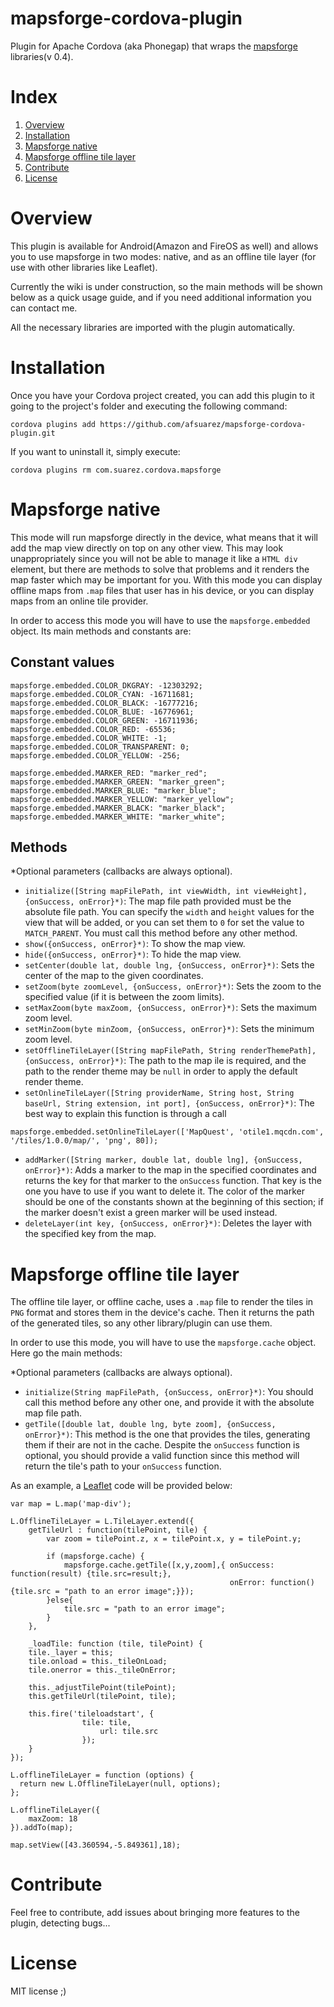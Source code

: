 mapsforge-cordova-plugin
========================

Plugin for Apache Cordova (aka Phonegap) that wraps the [mapsforge](http://www.mapsforge.org) libraries(v 0.4).

Index
=====

1. [Overview](#overview)
2. [Installation](#installation)
3. [Mapsforge native](#mapsforge-native)
4. [Mapsforge offline tile layer](#mapsforge-offline-tile-layer)
5. [Contribute](#contribute)
6. [License](#license)

Overview
========

This plugin is available for Android(Amazon and FireOS as well) and allows you to use mapsforge in two modes: native, and as an offline tile layer (for use with other libraries like Leaflet).

Currently the wiki is under construction, so the main methods will be shown below as a quick usage guide, and if you need additional information you can contact me.

All the necessary libraries are imported with the plugin automatically.

Installation
============

Once you have your Cordova project created, you can add this plugin to it going to the project's folder and executing the following command:
```
cordova plugins add https://github.com/afsuarez/mapsforge-cordova-plugin.git
```

If you want to uninstall it, simply execute:
```
cordova plugins rm com.suarez.cordova.mapsforge
```

Mapsforge native
================
This mode will run mapsforge directly in the device, what means that it will add the map view directly on top on any other view. This may look unappropriately since you will not be able to manage it like a ``HTML div`` element, but there are methods to solve that problems and it renders the map faster which may be important for you. With this mode you can display offline maps from ``.map`` files that user has in his device, or you can display maps from an online tile provider.

In order to access this mode you will have to use the `mapsforge.embedded` object. Its main methods and constants are:

Constant values
---------------
```
mapsforge.embedded.COLOR_DKGRAY: -12303292;
mapsforge.embedded.COLOR_CYAN: -16711681;
mapsforge.embedded.COLOR_BLACK: -16777216;
mapsforge.embedded.COLOR_BLUE: -16776961;
mapsforge.embedded.COLOR_GREEN: -16711936;
mapsforge.embedded.COLOR_RED: -65536;
mapsforge.embedded.COLOR_WHITE: -1;
mapsforge.embedded.COLOR_TRANSPARENT: 0;
mapsforge.embedded.COLOR_YELLOW: -256;

mapsforge.embedded.MARKER_RED: "marker_red";
mapsforge.embedded.MARKER_GREEN: "marker_green";
mapsforge.embedded.MARKER_BLUE: "marker_blue";
mapsforge.embedded.MARKER_YELLOW: "marker_yellow";
mapsforge.embedded.MARKER_BLACK: "marker_black";
mapsforge.embedded.MARKER_WHITE: "marker_white";
```

Methods
-------

*Optional parameters (callbacks are always optional).

+ ``initialize([String mapFilePath, int viewWidth, int viewHeight], {onSuccess, onError}*)``: The map file path provided must be the absolute file path. You can specify the ``width`` and `height` values for the view that will be added, or you can set them to ``0`` for set the value to ``MATCH_PARENT``. You must call this method before any other method.
+ ``show({onSuccess, onError}*)``: To show the map view.
+ ``hide({onSuccess, onError}*)``: To hide the map view.
+ ``setCenter(double lat, double lng, {onSuccess, onError}*)``: Sets the center of the map to the given coordinates.
+ ``setZoom(byte zoomLevel, {onSuccess, onError}*)``: Sets the zoom to the specified value (if it is between the zoom limits).
+ ``setMaxZoom(byte maxZoom, {onSuccess, onError}*)``: Sets the maximum zoom level.
+ ``setMinZoom(byte minZoom, {onSuccess, onError}*)``: Sets the minimum zoom level.
+ ``setOfflineTileLayer([String mapFilePath, String renderThemePath], {onSuccess, onError}*)``: The path to the map ile is required, and the path to the render theme may be ``null`` in order to apply the default render theme.
+ ``setOnlineTileLayer([String providerName, String host, String baseUrl, String extension, int port], {onSuccess, onError}*)``: The best way to explain this function is through a call 
```
mapsforge.embedded.setOnlineTileLayer(['MapQuest', 'otile1.mqcdn.com', '/tiles/1.0.0/map/', 'png', 80]);
```
+ ``addMarker([String marker, double lat, double lng], {onSuccess, onError}*)``: Adds a marker to the map in the specified coordinates and returns the key for that marker to the ``onSuccess`` function. That key is the one you have to use if you want to delete it. The color of the marker should be one of the constants shown at the beginning of this section; if the marker doesn't exist a green marker will be used instead.
+ ``deleteLayer(int key, {onSuccess, onError}*)``: Deletes the layer with the specified key from the map.

Mapsforge offline tile layer
============================
The offline tile layer, or offline cache, uses a ``.map`` file to render the tiles in ``PNG`` format and stores them in the device's cache. Then it returns the path of the generated tiles, so any other library/plugin can use them.

In order to use this mode, you will have to use the ``mapsforge.cache`` object. Here go the main methods:

*Optional parameters (callbacks are always optional).

+ ``initialize(String mapFilePath, {onSuccess, onError}*)``: You should call this method before any other one, and provide it with the absolute map file path.
+ ``getTile([double lat, double lng, byte zoom], {onSuccess, onError}*)``: This method is the one that provides the tiles, generating them if their are not in the cache. Despite the ``onSuccess`` function is optional, you should provide a valid function since this method will return the tile's path to your ``onSuccess`` function.

As an example, a [Leaflet](http://www.leafletjs.com) code will be provided below:
```
var map = L.map('map-div');
	
L.OfflineTileLayer = L.TileLayer.extend({
	getTileUrl : function(tilePoint, tile) {
		var zoom = tilePoint.z, x = tilePoint.x, y = tilePoint.y;
		
		if (mapsforge.cache) {
			mapsforge.cache.getTile([x,y,zoom],{ onSuccess: function(result) {tile.src=result;}, 
			                                     onError: function() {tile.src = "path to an error image";}});
		}else{
			tile.src = "path to an error image";
		}
	},

	_loadTile: function (tile, tilePoint) {
    tile._layer = this;
    tile.onload = this._tileOnLoad;
    tile.onerror = this._tileOnError;

    this._adjustTilePoint(tilePoint);
    this.getTileUrl(tilePoint, tile);

    this.fire('tileloadstart', {
                tile: tile,
		            url: tile.src
		        });
	}
});

L.offlineTileLayer = function (options) {
  return new L.OfflineTileLayer(null, options);
};
		
L.offlineTileLayer({
    maxZoom: 18
}).addTo(map);
		
map.setView([43.360594,-5.849361],18);
```

Contribute
==========
Feel free to contribute, add issues about bringing more features to the plugin, detecting bugs...

License
=======
MIT license ;)
